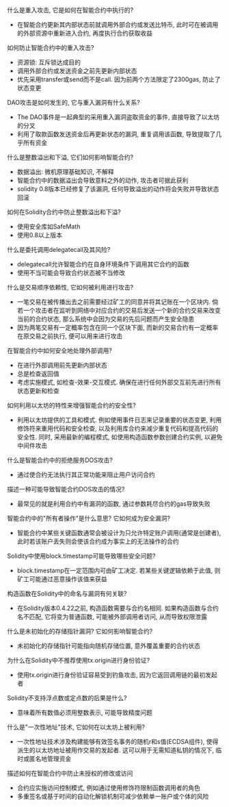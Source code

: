 什么是重入攻击, 它是如何在智能合约中执行的?
- 在智能合约更新其内部状态前就调用外部合约或发送比特币, 此时可在被调用的外部资源中重新进入合约, 再度执行合约获取收益
  
如何防止智能合约中的重入攻击?
- 资源锁: 互斥锁达成目的
- 调用外部合约或发送资金之前先更新内部状态
- 优先采用transfer或send而不是call. 因为前两个方法限定了2300gas, 防止了状态变更

DAO攻击是如何发生的, 它与重入漏洞有什么关系?
- The DAO事件是一起典型的采用重入漏洞盗取资金的事件, 直接导致了以太坊的分叉
- 利用了取款函数发送资金后再更新状态的漏洞, 重复调用该函数, 导致提取了几乎所有资金

什么是整数溢出和下溢, 它们如何影响智能合约?
- 数据溢出: 微机原理基础知识, 不解释
- 智能合约中的数据溢出会导致意料之外的动作, 攻击者可据此获利
- solidity 0.8版本已经修复了该漏洞, 任何导致溢出的动作将会失败并导致状态回滚

如何在Solidity合约中防止整数溢出和下溢?
- 使用安全库如SafeMath
- 使用0.8以上版本

什么是委托调用delegatecall及其风险?
- delegatecall允许智能合约在自身环境条件下调用其它合约的函数
- 使用不当可能会导致合约状态被不当修改

什么是交易顺序依赖性, 它如何被利用进行攻击?
- 一笔交易在被传播出去之前需要经过矿工的同意并将其记账在一个区块内. 倘若一个攻击者在监听到网络中对应合约的交易后发送一个新的合约交易来改变当前的合约状态, 那么系统中会因为交易的先后问题而产生安全隐患
- 因为两笔交易有一定概率包含在同一个区块下面, 而新的交易合约有一定概率在原交易之前执行, 便可以用来进行攻击

在智能合约中如何安全地处理外部调用?
- 在进行外部调用前先更新内部状态
- 总是检查返回值
- 考虑实施模式, 如检查-效果-交互模式. 确保在进行任何外部交互前先进行所有状态更新和检查

如何利用以太坊的特性来增强智能合约的安全性?
- 利用以太坊提供的工具和模式. 例如使用事件日志来记录重要的状态变更, 利用修饰符来重用代码和安全检查, 以及利用库合约来减少重复代码和提高代码的安全性. 同时, 采用最新的编程模式, 如使用构造函数参数创建合约实例, 以避免中间件攻击
  
什么是智能合约中的拒绝服务DOS攻击?
- 通过使合约无法执行其正常功能来阻止用户访问合约

描述一种可能导致智能合约DOS攻击的情况?
- 最常见的就是利用合约中有漏洞的函数, 通过参数耗尽合约的gas导致失败

智能合约中的"所有者操作"是什么意思? 它如何成为安全漏洞?
- 智能合约中某些关键函数通常会被设计为只允许特定账户调用(通常是创建者), 此时若该账户丢失则会使该合约成为事实上的无法操作的合约

Solidity中使用block.timestamp可能导致哪些安全问题?
- block.timestamp在一定范围内可由矿工决定. 若某些关键逻辑依赖于此值, 则矿工可能通过恶意操作该值来获益

构造函数在Solidity中的命名与漏洞有何关联?
- 在Solidity版本0.4.22之前, 构造函数需要与合约名相同. 如果构造函数与合约名不匹配, 它将变为普通函数, 可能被外部调用者访问, 从而导致权限泄露

什么是未初始化的存储指针漏洞? 它如何影响智能合约?
- 未初始化的存储指针可能指向随机存储位置, 意外覆盖重要的合约状态

为什么在Solidity中不推荐使用tx.origin进行身份验证?
- 使用tx.origin进行身份验证容易受到钓鱼攻击, 因为它返回调用链的最初发起者

Solidity不支持浮点数或定点数的后果是什么?
- 意味着所有数值必须用整数表示, 可能导致精度问题

什么是"一次性地址"技术, 它如何在以太坊上被利用?
- 一次性地址技术涉及构建能够有效签名事务的随机r和s值(ECDSA组件), 使得派生的以太坊地址被用作交易的发起者. 这可以用于无需知道私钥的情况下, 临时或匿名地管理资金

描述如何在智能合约中防止未授权的修改或访问
- 合约应实施访问控制模式, 例如通过使用修饰符限制函数调用者的角色
- 多重签名或基于时间的自动化解锁机制可减少依赖单一账户或个体的风险